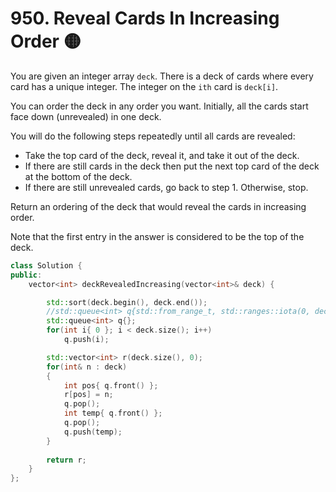 # 950. Reveal Cards In Increasing Order 🟡

You are given an integer array `deck`. There is a deck of cards where every card has a unique integer. The integer on the `ith` card is `deck[i]`.

You can order the deck in any order you want. Initially, all the cards start face down (unrevealed) in one deck.

You will do the following steps repeatedly until all cards are revealed:

 - Take the top card of the deck, reveal it, and take it out of the deck.
 - If there are still cards in the deck then put the next top card of the deck at the bottom of the deck.
 - If there are still unrevealed cards, go back to step 1. Otherwise, stop.

Return an ordering of the deck that would reveal the cards in increasing order.

Note that the first entry in the answer is considered to be the top of the deck.

```cpp
class Solution {
public:
    vector<int> deckRevealedIncreasing(vector<int>& deck) {

        std::sort(deck.begin(), deck.end());
        //std::queue<int> q{std::from_range_t, std::ranges::iota(0, deck.size() - 1)};
        std::queue<int> q{};
        for(int i{ 0 }; i < deck.size(); i++)
            q.push(i);

        std::vector<int> r(deck.size(), 0);
        for(int& n : deck)
        {
            int pos{ q.front() };
            r[pos] = n;
            q.pop();
            int temp{ q.front() };
            q.pop();
            q.push(temp);
        }
        
        return r;
    }
};
```
